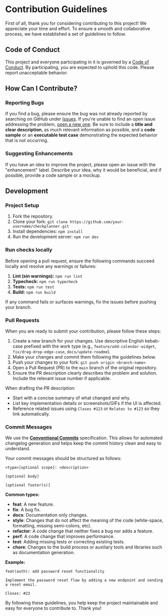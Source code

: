 # Contribution Guidelines

First of all, thank you for considering contributing to this project! We appreciate your time and effort. To ensure a smooth and collaborative process, we have established a set of guidelines to follow.

## Code of Conduct

This project and everyone participating in it is governed by a [Code of Conduct](CODE_OF_CONDUCT.md). By participating, you are expected to uphold this code. Please report unacceptable behavior.

## How Can I Contribute?

### Reporting Bugs

If you find a bug, please ensure the bug was not already reported by searching on GitHub under [Issues](issues). If you're unable to find an open issue addressing the problem, [open a new one](issues/new). Be sure to include a **title and clear description**, as much relevant information as possible, and a **code sample** or an **executable test case** demonstrating the expected behavior that is not occurring.

### Suggesting Enhancements

If you have an idea to improve the project, please open an issue with the "enhancement" label. Describe your idea, why it would be beneficial, and if possible, provide a code sample or a mockup.

## Development

### Project Setup

1. Fork the repository.
2. Clone your fork: `git clone https://github.com/your-username/checkplanner.git`
3. Install dependencies: `npm install`
4. Run the development server: `npm run dev`

### Run checks locally

Before opening a pull request, ensure the following commands succeed locally and resolve any warnings or failures:

1. **Lint (sin warnings):** `npm run lint`
2. **Typecheck:** `npm run typecheck`
3. **Tests:** `npm run test`
4. **Build:** `npm run build`

If any command fails or surfaces warnings, fix the issues before pushing your branch.

### Pull Requests

When you are ready to submit your contribution, please follow these steps:

1. Create a new branch for your changes. Use descriptive English kebab-case prefixed with the work type (e.g., `feature/add-calendar-widget`, `fix/drag-drop-edge-case`, `docs/update-readme`).
2. Make your changes and commit them following the guidelines below.
3. Push your changes to your fork: `git push origin <branch-name>`
4. Open a Pull Request (PR) to the `main` branch of the original repository.
5. Ensure the PR description clearly describes the problem and solution. Include the relevant issue number if applicable.

When drafting the PR description:

- Start with a concise summary of what changed and why.
- List key implementation details or screenshots/GIFs if the UI is affected.
- Reference related issues using `Closes #123` or `Relates to #123` so they link automatically.

### Commit Messages

We use the [**Conventional Commits**](https://www.conventionalcommits.org/en/v1.0.0/) specification. This allows for automated changelog generation and helps keep the commit history clean and easy to understand.

Your commit messages should be structured as follows:

```
<type>[optional scope]: <description>

[optional body]

[optional footer(s)]
```

**Common types:**

*   **feat**: A new feature.
*   **fix**: A bug fix.
*   **docs**: Documentation only changes.
*   **style**: Changes that do not affect the meaning of the code (white-space, formatting, missing semi-colons, etc).
*   **refactor**: A code change that neither fixes a bug nor adds a feature.
*   **perf**: A code change that improves performance.
*   **test**: Adding missing tests or correcting existing tests.
*   **chore**: Changes to the build process or auxiliary tools and libraries such as documentation generation.

**Example:**

```
feat(auth): add password reset functionality

Implement the password reset flow by adding a new endpoint and sending a reset email.

Closes: #23
```

By following these guidelines, you help keep the project maintainable and easy for everyone to contribute to. Thank you!
